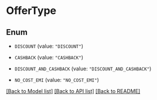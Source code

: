 # OfferType

## Enum


* `DISCOUNT` (value: `"DISCOUNT"`)

* `CASHBACK` (value: `"CASHBACK"`)

* `DISCOUNT_AND_CASHBACK` (value: `"DISCOUNT_AND_CASHBACK"`)

* `NO_COST_EMI` (value: `"NO_COST_EMI"`)


[[Back to Model list]](../README.md#documentation-for-models) [[Back to API list]](../README.md#documentation-for-api-endpoints) [[Back to README]](../README.md)


